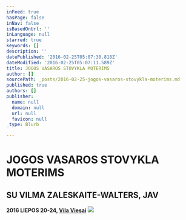 ```yaml
---
inFeed: true
hasPage: false
inNav: false
isBasedOnUrl: ''
inLanguage: null
starred: true
keywords: []
description: ''
datePublished: '2016-02-25T05:07:30.818Z'
dateModified: '2016-02-25T05:07:11.589Z'
title: JOGOS VASAROS STOVYKLA MOTERIMS
author: []
sourcePath: _posts/2016-02-25-jogos-vasaros-stovykla-moterims.md
published: true
authors: []
publisher:
  name: null
  domain: null
  url: null
  favicon: null
_type: Blurb

---
```

# JOGOS VASAROS STOVYKLA MOTERIMS

## SU VILMA ZALESKAITE-WALTERS, JAV

**2016 LIEPOS 20-24, [Vila Viesai][0]**
![](https://the-grid-user-content.s3-us-west-2.amazonaws.com/8f3add30-611b-4841-a0dc-a5c4d3e2efb8.jpg)

[0]: http://www.vilaviesai.lt/